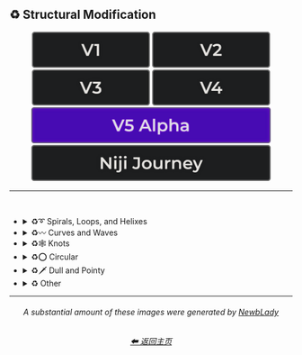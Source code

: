 <h2>♻ Structural Modification</h2>

<div align="center">

[<img src="/Images/Repo_Parts/Buttons/Version_Buttons/button_version_V1_inactive.webp?raw=true" alt="MidJourney V1" height="64" />](/Pages/MJ_V1/Style_Pages/Sphere/Structural_Modification.md)
[<img src="/Images/Repo_Parts/Buttons/Version_Buttons/button_version_V2_inactive.webp?raw=true" alt="MidJourney V2" height="64" />](/Pages/MJ_V2/Style_Pages/Sphere/Structural_Modification.md)
[<img src="/Images/Repo_Parts/Buttons/Version_Buttons/button_version_V3_inactive.webp?raw=true" alt="MidJourney V3" height="64" />](/Pages/MJ_V3/Style_Pages/Just_The_Style/Structural_Modification.md)
[<img src="/Images/Repo_Parts/Buttons/Version_Buttons/button_version_V4_inactive.webp?raw=true" alt="MidJourney V4" height="64" />](/Pages/MJ_V4/Style_Pages/Just_The_Style/Structural_Modification.md)
<br>
[<img src="/Images/Repo_Parts/Buttons/Version_Buttons/button_version_V5_Alpha_active_half.webp?raw=true" alt="MidJourney V5" height="64" />](/Pages/MJ_V5/Style_Pages/Just_The_Style/Structural_Modification.md)
[<img src="/Images/Repo_Parts/Buttons/Version_Buttons/button_version_niji_inactive_half.webp?raw=true" alt="Niji Journey" height="64" />](/Pages/Niji_Journey/Style_Pages/Structural_Modification.md)

</div>

<hr>
<br>


- <details><summary>♻➰ Spirals, Loops, and Helixes</summary><p><div align="center">

	| Whirl | Spiraling | Spiral |
	| :-: | :-: | :-: |
	| <img src="/Images/MJ_V5/V5_Alpha_1/Midjourney_Styles/Whirl.webp?raw=true" width="256" /> | <img src="/Images/MJ_V5/V5_Alpha_1/Midjourney_Styles/Spiraling.webp?raw=true" width="256" /> | <img src="/Images/MJ_V5/V5_Alpha_1/Midjourney_Styles/Spiral.webp?raw=true" width="256" /> |
	
	<br>

	| Hyperbolic Spiral | Euler Spiral | Fermat's Spiral |
    | :-: | :-: | :-: |
    | <img src="/Images/MJ_V5/V5_Alpha_1/Midjourney_Styles/Hyperbolic_Spiral.webp?raw=true" width="256" /> | <img src="/Images/MJ_V5/V5_Alpha_1/Midjourney_Styles/Euler_Spiral.webp?raw=true" width="256" /> | <img src="/Images/MJ_V5/V5_Alpha_1/Midjourney_Styles/Fermats_Spiral.webp?raw=true" width="256" /> |

    <br>

    | Logarithmic Spiral | Doyle Spiral | Triskelion |
    | :-: | :-: | :-: |
    | <img src="/Images/MJ_V5/V5_Alpha_1/Midjourney_Styles/Logarithmic_Spiral.webp?raw=true" width="256" /> | <img src="/Images/MJ_V5/V5_Alpha_1/Midjourney_Styles/Doyle_Spiral.webp?raw=true" width="256" /> | <img src="/Images/MJ_V5/V5_Alpha_1/Midjourney_Styles/Triskelion.webp?raw=true" width="256" /> |

    <br>

    | Spiral of Theodorus | Archimedean Spiral | Golden Spiral |
    | :-: | :-: | :-: |
    | <img src="/Images/MJ_V5/V5_Alpha_1/Midjourney_Styles/Spiral_of_Theodorus.webp?raw=true" width="256" /> | <img src="/Images/MJ_V5/V5_Alpha_1/Midjourney_Styles/Archimedean_Spiral.webp?raw=true" width="256"/> | <img src="/Images/MJ_V5/V5_Alpha_1/Midjourney_Styles/Golden_Spiral.webp?raw=true" width="256" /> |

    <br>

    | Spiral Stairs | Spiral Staircase |
    | :-: | :-: |
    | <img src="/Images/MJ_V5/V5_Alpha_1/Midjourney_Styles/Spiral_Stairs.webp?raw=true" width="256" /> | <img src="/Images/MJ_V5/V5_Alpha_1/Midjourney_Styles/Spiral_Staircase.webp?raw=true" width="256" /> |

	<br>
	
	| Loop-De-Loop | Loopy |
	| :-: | :-: |
	| <img src="/Images/MJ_V5/V5_Alpha_1/Midjourney_Styles/Loop-De-Loop.webp?raw=true" width="256" /> | <img src="/Images/MJ_V5/V5_Alpha_1/Midjourney_Styles/Loopy.webp?raw=true" width="256" /> |

	<br>

	| Helix | Double-Helix |
	| :-: | :-: |
	| <img src="/Images/MJ_V5/V5_Alpha_1/Midjourney_Styles/Helix.webp?raw=true" width="256" /> | <img src="/Images/MJ_V5/V5_Alpha_1/Midjourney_Styles/Double-Helix.webp?raw=true" width="256" /> |

	<br>
	
	| Twisted | Coiled |
	| :-: | :-: |
	| <img src="/Images/MJ_V5/V5_Alpha_1/Midjourney_Styles/Twisted.webp?raw=true" width="256" /> | <img src="/Images/MJ_V5/V5_Alpha_1/Midjourney_Styles/Coiled.webp?raw=true" width="256" /> |

  </div></p></details>



- <details><summary>♻〰 Curves and Waves</summary><p><div align="center">

	| Wave | Wavy |
	| :-: | :-: |
	| <img src="/Images/MJ_V5/V5_Alpha_1/Midjourney_Styles/Wave.webp?raw=true" width="256" /> | <img src="/Images/MJ_V5/V5_Alpha_1/Midjourney_Styles/Wavy.webp?raw=true" width="256" /> |

	<br>

	| Curve | Bezier Curve |
	| :-: | :-: |
	| <img src="/Images/MJ_V5/V5_Alpha_1/Midjourney_Styles/Curve.webp?raw=true" width="256" /> | <img src="/Images/MJ_V5/V5_Alpha_1/Midjourney_Styles/Bezier_Curve.webp?raw=true" width="256" /> |

	<br>

	| Curvaceous | Curvilinear | Sinuous |
	| :-: | :-: | :-: |
	| <img src="/Images/MJ_V5/V5_Alpha_1/Midjourney_Styles/Curvaceous.webp?raw=true" width="256" /> | <img src="/Images/MJ_V5/V5_Alpha_1/Midjourney_Styles/Curvilinear.webp?raw=true" width="256" /> | <img src="/Images/MJ_V5/V5_Alpha_1/Midjourney_Styles/Sinuous.webp?raw=true" width="256" /> |

	<br>
	
	| Curlicue |
	| :-: |
	| <img src="/Images/MJ_V5/V5_Alpha_1/Midjourney_Styles/Curlicue.webp?raw=true" width="256" /> |

	<br>
	
	| Ripple | Squiggly |
	| :-: | :-: |
	| <img src="/Images/MJ_V5/V5_Alpha_1/Midjourney_Styles/Ripple.webp?raw=true" width="256" /> | <img src="/Images/MJ_V5/V5_Alpha_1/Midjourney_Styles/Squiggly.webp?raw=true" width="256" /> |

	<br>

	| Dimpled | Incurved | Incurvate |
	| :-: | :-: | :-: |
	| <img src="/Images/MJ_V5/V5_Alpha_1/Midjourney_Styles/Dimpled.webp?raw=true" width="256" /> | <img src="/Images/MJ_V5/V5_Alpha_1/Midjourney_Styles/Incurved.webp?raw=true" width="256" /> | <img src="/Images/MJ_V5/V5_Alpha_1/Midjourney_Styles/Incurvate.webp?raw=true" width="256" /> |

	<br>

	| Arched | Arciform |
	| :-: | :-: |
	| <img src="/Images/MJ_V5/V5_Alpha_1/Midjourney_Styles/Arched.webp?raw=true" width="256" /> | <img src="/Images/MJ_V5/V5_Alpha_1/Midjourney_Styles/Arciform.webp?raw=true" width="256" /> |

	<br>

	| Arrondi | Sigmoid |
	| :-: | :-: |
	| <img src="/Images/MJ_V5/V5_Alpha_1/Midjourney_Styles/Arrondi.webp?raw=true" width="256" /> | <img src="/Images/MJ_V5/V5_Alpha_1/Midjourney_Styles/Sigmoid.webp?raw=true" width="256" /> |

	<br>

	| Serpentine |
	| :-: |
	| <img src="/Images/MJ_V5/V5_Alpha_1/Midjourney_Styles/Serpentine.webp?raw=true" width="256" /> |

  </div></p></details>


- <details><summary>♻🕸 Knots</summary><p><div align="center">

	| Knot | Unknot |
	| :-: | :-: |
	| <img src="/Images/MJ_V5/V5_Alpha_1/Midjourney_Styles/Knot.webp?raw=true" width="256" /> | <img src="/Images/MJ_V5/V5_Alpha_1/Midjourney_Styles/Unknot.webp?raw=true" width="256" /> |

	<br>

	| Entangled | Entanglement |
	| :-: | :-: |
	| <img src="/Images/MJ_V5/V5_Alpha_1/Midjourney_Styles/Entangled.webp?raw=true" width="256" /> | <img src="/Images/MJ_V5/V5_Alpha_1/Midjourney_Styles/Entanglement.webp?raw=true" width="256" /> |

	<br>

	| Celtic Knot | Pretzel Knot |
	| :-: | :-: |
	| <img src="/Images/MJ_V5/V5_Alpha_1/Midjourney_Styles/Celtic_Knot.webp?raw=true" width="256" /> | <img src="/Images/MJ_V5/V5_Alpha_1/Midjourney_Styles/Pretzel_Knot.webp?raw=true" width="256" /> |

  </div></p></details>


- <details><summary>♻⭕ Circular</summary><p><div align="center">

	| Circle | Circular |
	| :-: | :-: |
	| <img src="/Images/MJ_V5/V5_Alpha_1/Midjourney_Styles/Circle.webp?raw=true" width="256" /> | <img src="/Images/MJ_V5/V5_Alpha_1/Midjourney_Styles/Circular.webp?raw=true" width="256" /> |

	<br>
	
	| Rounded | Spherize | Spherical |
	| :-: | :-: | :-: |
	| <img src="/Images/MJ_V5/V5_Alpha_1/Midjourney_Styles/Rounded.webp?raw=true" width="256" /> | <img src="/Images/MJ_V5/V5_Alpha_1/Midjourney_Styles/Spherize.webp?raw=true" width="256" /> | <img src="/Images/MJ_V5/V5_Alpha_1/Midjourney_Styles/Spherical.webp?raw=true" width="256" /> |

	<br>

	| Concentric | Concentric Circles | Concentric Rings |
	| :-: | :-: | :-: |
	| <img src="/Images/MJ_V5/V5_Alpha_1/Midjourney_Styles/Concentric.webp?raw=true" width="256" /> | <img src="/Images/MJ_V5/V5_Alpha_1/Midjourney_Styles/Concentric_Circles.webp?raw=true" width="256" /> | <img src="/Images/MJ_V5/V5_Alpha_1/Midjourney_Styles/Concentric_Rings.webp?raw=true" width="256" /> |

	<br>

	| Concentric Spheres | Contour |
	| :-: | :-: |
	| <img src="/Images/MJ_V5/V5_Alpha_1/Midjourney_Styles/Concentric_Spheres.webp?raw=true" width="256" /> | <img src="/Images/MJ_V5/V5_Alpha_1/Midjourney_Styles/Contour.webp?raw=true" width="256" /> |

	<br>

	| Circinate | Orbicular | Oblique |
	| :-: | :-: | :-: |
	| <img src="/Images/MJ_V5/V5_Alpha_1/Midjourney_Styles/Circinate.webp?raw=true" width="256" /> | <img src="/Images/MJ_V5/V5_Alpha_1/Midjourney_Styles/Orbicular.webp?raw=true" width="256" /> | <img src="/Images/MJ_V5/V5_Alpha_1/Midjourney_Styles/Oblique.webp?raw=true" width="256" /> |

  </div></p></details>


- <details><summary>♻🗡️ Dull and Pointy</summary><p><div align="center">

	| Pointy | Pointed |
	| :-: | :-: |
	| <img src="/Images/MJ_V5/V5_Alpha_1/Midjourney_Styles/Pointy.webp?raw=true" width="256" /> | <img src="/Images/MJ_V5/V5_Alpha_1/Midjourney_Styles/Pointed.webp?raw=true" width="256" /> |

  </div></p></details>


- <details><summary>♻ Other</summary><p><div align="center">

	| Zig-Zag | Deflate | Inflate |
	| :-: | :-: | :-: |
	| <img src="/Images/MJ_V5/V5_Alpha_1/Midjourney_Styles/Zig-Zag.webp?raw=true" width="256" /> | <img src="/Images/MJ_V5/V5_Alpha_1/Midjourney_Styles/Deflate.webp?raw=true" width="256" /> | <img src="/Images/MJ_V5/V5_Alpha_1/Midjourney_Styles/Inflate.webp?raw=true" width="256" /> |

	<br>

	| Incline | Declinate | Biflected |
	| :-: | :-: | :-: |
	| <img src="/Images/MJ_V5/V5_Alpha_1/Midjourney_Styles/Incline.webp?raw=true" width="256" /> | <img src="/Images/MJ_V5/V5_Alpha_1/Midjourney_Styles/Declinate.webp?raw=true" width="256" /> | <img src="/Images/MJ_V5/V5_Alpha_1/Midjourney_Styles/Biflected.webp?raw=true" width="256" /> |

	<br>

	| Hollow | Enbowed |
	| :-: | :-: |
	| <img src="/Images/MJ_V5/V5_Alpha_1/Midjourney_Styles/Hollow.webp?raw=true" width="256" /> | <img src="/Images/MJ_V5/V5_Alpha_1/Midjourney_Styles/Enbowed.webp?raw=true" width="256" /> |

  </div></p></details>


<hr><!--------------->
<div align="center">

<i><h6>A substantial amount of these images were generated by <a href= "https://github.com/NewbLady">NewbLady</a></h6></i>
<h6><a href="/README.md">⬅ 返回主页</a></h6>
</div>